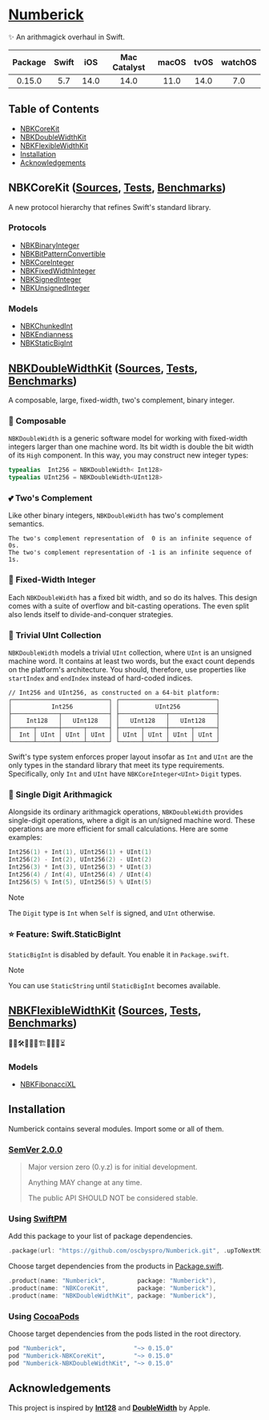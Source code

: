 # [Numberick][NBK/D]

✨ An arithmagick overhaul in Swift.

| Package | Swift | iOS   | Mac Catalyst | macOS | tvOS  | watchOS |
|:-------:|:-----:|:-----:|:------------:|:-----:|:-----:|:-------:|
| 0.15.0  | 5.7   | 14.0  | 14.0         | 11.0  | 14.0  | 7.0     |

## Table of Contents

* [NBKCoreKit](#nbkcorekit)
* [NBKDoubleWidthKit](#nbkdoublewidthkit)
* [NBKFlexibleWidthKit](#nbkflexiblewidthkit)
* [Installation](#installation)
* [Acknowledgements](#acknowledgements)

<a name="nbkcorekit"/>

## NBKCoreKit ([Sources][COR/S], [Tests][COR/T], [Benchmarks][COR/B])

A new protocol hierarchy that refines Swift's standard library.

### Protocols

- [NBKBinaryInteger](Sources/NBKCoreKit/NBKBinaryInteger.swift)
- [NBKBitPatternConvertible](Sources/NBKCoreKit/NBKBitPatternConvertible.swift)
- [NBKCoreInteger](Sources/NBKCoreKit/NBKCoreInteger.swift)
- [NBKFixedWidthInteger](Sources/NBKCoreKit/NBKFixedWidthInteger.swift)
- [NBKSignedInteger](Sources/NBKCoreKit/NBKSignedInteger.swift)
- [NBKUnsignedInteger](Sources/NBKCoreKit/NBKUnsignedInteger.swift)

### Models

- [NBKChunkedInt](Sources/NBKCoreKit/Models/NBKChunkedInt.swift)
- [NBKEndianness](Sources/NBKCoreKit/Models/NBKEndianness.swift)
- [NBKStaticBigInt](Sources/NBKCoreKit/Models/NBKStaticBigInt.swift)

<a name="nbkdoublewidthkit"/>

## [NBKDoubleWidthKit][DBL/D] ([Sources][DBL/S], [Tests][DBL/T], [Benchmarks][DBL/B])

A composable, large, fixed-width, two's complement, binary integer.

### 🧩 Composable

``NBKDoubleWidth`` is a generic software model for working with fixed-width
integers larger than one machine word. Its bit width is double the bit width of
its `High` component. In this way, you may construct new integer types:

```swift
typealias  Int256 = NBKDoubleWidth< Int128>
typealias UInt256 = NBKDoubleWidth<UInt128>
```

### 💕 Two's Complement

Like other binary integers, ``NBKDoubleWidth`` has two's complement semantics. 

```
The two's complement representation of  0 is an infinite sequence of 0s.
The two's complement representation of -1 is an infinite sequence of 1s.
```

### 🏰 Fixed-Width Integer

Each ``NBKDoubleWidth`` has a fixed bit width, and so do its halves. 
This design comes with a suite of overflow and bit-casting operations. 
The even split also lends itself to divide-and-conquer strategies.

### 📖 Trivial UInt Collection

``NBKDoubleWidth`` models a trivial `UInt` collection, where `UInt` is an
unsigned machine word. It contains at least two words, but the exact count
depends on the platform's architecture. You should, therefore, use
properties like `startIndex` and `endIndex` instead of hard-coded indices.

```
// Int256 and UInt256, as constructed on a 64-bit platform:
┌───────────────────────────┐ ┌───────────────────────────┐
│           Int256          │ │          UInt256          │
├─────────────┬─────────────┤ ├─────────────┬─────────────┤
│    Int128   │   UInt128   │ │   UInt128   │   UInt128   │
├──────┬──────┼──────┬──────┤ ├──────┬──────┼──────┬──────┤
│  Int │ UInt │ UInt │ UInt │ │ UInt │ UInt │ UInt │ UInt │
└──────┴──────┴──────┴──────┘ └──────┴──────┴──────┴──────┘
```

Swift's type system enforces proper layout insofar as `Int` and `UInt` are the
only types in the standard library that meet its type requirements. 
Specifically, only `Int` and `UInt` have `NBKCoreInteger<UInt>` `Digit` types.

### 🚀 Single Digit Arithmagick

Alongside its ordinary arithmagick operations, ``NBKDoubleWidth`` provides
single-digit operations, where a digit is an un/signed machine word. These
operations are more efficient for small calculations. Here are some examples:

```swift
Int256(1) + Int(1), UInt256(1) + UInt(1)
Int256(2) - Int(2), UInt256(2) - UInt(2)
Int256(3) * Int(3), UInt256(3) * UInt(3)
Int256(4) / Int(4), UInt256(4) / UInt(4)
Int256(5) % Int(5), UInt256(5) % UInt(5)
```

> [!NOTE]
> The `Digit` type is `Int` when `Self` is signed, and `UInt` otherwise.

### ⭐️ Feature: Swift.StaticBigInt

`StaticBigInt` is disabled by default. You enable it in `Package.swift`.

> [!NOTE]
> You can use `StaticString` until `StaticBigInt` becomes available.

<a name="nbkflexiblewidthkit"/>

## [NBKFlexibleWidthKit][FLX/D] ([Sources][FLX/S], [Tests][FLX/T], [Benchmarks][FLX/B])

👨‍💻🛠️🚧🧱🧱🏗️🧱🧱🚧⏳

### Models

- [NBKFibonacciXL](Sources/NBKFlexibleWidthKit/Models/NBKFibonacciXL.swift)

<a name="installation"/>

## Installation

Numberick contains several modules. Import some or all of them.

### [SemVer 2.0.0](https://semver.org)

> Major version zero (0.y.z) is for initial development.
>
> Anything MAY change at any time. 
>
> The public API SHOULD NOT be considered stable.

### Using [SwiftPM](https://swift.org/package-manager)

Add this package to your list of package dependencies.

```swift
.package(url: "https://github.com/oscbyspro/Numberick.git", .upToNextMinor(from: "0.15.0")),
```

Choose target dependencies from the products in [Package.swift](Package.swift).

```swift
.product(name: "Numberick",         package: "Numberick"),
.product(name: "NBKCoreKit",        package: "Numberick"),
.product(name: "NBKDoubleWidthKit", package: "Numberick"),
```

### Using [CocoaPods](http://cocoapods.org)

Choose target dependencies from the pods listed in the root directory.

```rb
pod "Numberick",                   "~> 0.15.0"
pod "Numberick-NBKCoreKit",        "~> 0.15.0"
pod "Numberick-NBKDoubleWidthKit", "~> 0.15.0"
```

<a name="acknowledgements"/>

## Acknowledgements

This project is inspired by [**Int128**][Apple/Int128] and [**DoubleWidth**][Apple/DoubleWidth] by Apple.

<!-- Links -->

[NBK/D]: https://oscbyspro.github.io/Numberick/documentation/numberick
[DBL/D]: https://oscbyspro.github.io/Numberick/documentation/numberick/nbkdoublewidth
[FLX/D]: https://oscbyspro.github.io/Numberick/documentation/numberick/nbkflexiblewidth
[SIG/D]: https://oscbyspro.github.io/Numberick/documentation/numberick/nbksigned

[COR/S]: Sources/NBKCoreKit
[DBL/S]: Sources/NBKDoubleWidthKit
[FLX/S]: Sources/NBKFlexibleWidthKit

[COR/T]: Tests/NBKCoreKitTests
[DBL/T]: Tests/NBKDoubleWidthKitTests
[FLX/T]: Tests/NBKFlexibleWidthKitTests

[COR/B]: Tests/NBKCoreKitBenchmarks
[DBL/B]: Tests/NBKDoubleWidthKitBenchmarks
[FLX/B]: Tests/NBKFlexibleWidthKitBenchmarks

<!-- Links x Miscellaneous -->

[Apple/Int128]: https://github.com/apple/swift/blob/main/stdlib/public/core/Int128.swift.gyb
[Apple/DoubleWidth]: https://github.com/apple/swift/blob/main/test/Prototypes/DoubleWidth.swift.gyb
